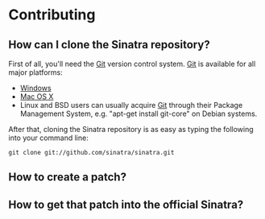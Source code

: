 Contributing
============

How can I clone the Sinatra repository?
---------------------------------------

First of all, you'll need the [Git][git] version control system. [Git][git] is
available for all major platforms:
* [Windows][git_win]
* [Mac OS X][git_osx]
* Linux and BSD users can usually acquire [Git][git] through their Package
  Management System, e.g. "apt-get install git-core" on Debian systems.

After that, cloning the Sinatra repository is as easy as typing the following
into your command line:

    git clone git://github.com/sinatra/sinatra.git

[git]: http://git.or.cz
[git_win]: http://code.google.com/p/msysgit/
[git_osx]: http://code.google.com/p/git-osx-installer/

How to create a patch?
----------------------

How to get that patch into the official Sinatra?
------------------------------------------------
